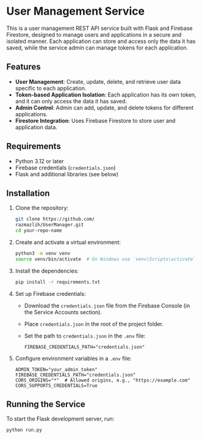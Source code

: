 # User Management Service

This is a user management REST API service built with Flask and Firebase Firestore, designed to manage users and applications in a secure and isolated manner. Each application can store and access only the data it has saved, while the service admin can manage tokens for each application.

## Features

- **User Management**: Create, update, delete, and retrieve user data specific to each application.
- **Token-based Application Isolation**: Each application has its own token, and it can only access the data it has saved.
- **Admin Control**: Admin can add, update, and delete tokens for different applications.
- **Firestore Integration**: Uses Firebase Firestore to store user and application data.

## Requirements

- Python 3.12 or later
- Firebase credentials (`credentials.json`)
- Flask and additional libraries (see below)

## Installation

1. Clone the repository:

    ```bash
    git clone https://github.com/
    razmazlih/UserManager.git
    cd your-repo-name
    ```

2. Create and activate a virtual environment:

    ```bash
    python3 -m venv venv
    source venv/bin/activate  # On Windows use `venv\Scripts\activate`
    ```

3. Install the dependencies:

    ```bash
    pip install -r requirements.txt
    ```

4. Set up Firebase credentials:
    - Download the `credentials.json` file from the Firebase Console (in the Service Accounts section).
    - Place `credentials.json` in the root of the project folder.
    - Set the path to `credentials.json` in the `.env` file:

      ```text
      FIREBASE_CREDENTIALS_PATH="credentials.json"
      ```

5. Configure environment variables in a `.env` file:

    ```text
    ADMIN_TOKEN="your_admin_token"
    FIREBASE_CREDENTIALS_PATH="credentials.json"
    CORS_ORIGINS="*"  # Allowed origins, e.g., "https://example.com"
    CORS_SUPPORTS_CREDENTIALS=True
    ```

## Running the Service

To start the Flask development server, run:

```bash
python run.py